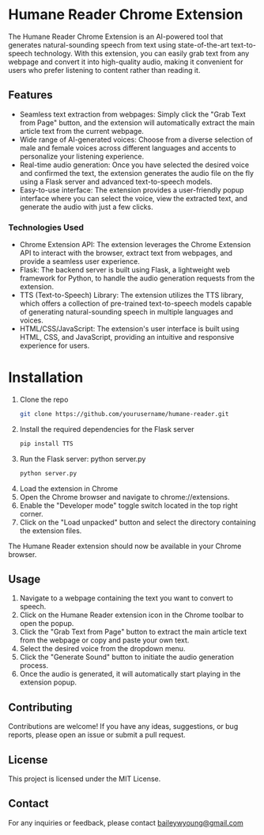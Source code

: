 # Humane Reader Chrome Extension
The Humane Reader Chrome Extension is an AI-powered tool that generates natural-sounding speech from text using state-of-the-art text-to-speech technology. With this extension, you can easily grab text from any webpage and convert it into high-quality audio, making it convenient for users who prefer listening to content rather than reading it.

## Features

* Seamless text extraction from webpages: Simply click the "Grab Text from Page" button, and the extension will automatically extract the main article text from the current webpage.
* Wide range of AI-generated voices: Choose from a diverse selection of male and female voices across different languages and accents to personalize your listening experience.
* Real-time audio generation: Once you have selected the desired voice and confirmed the text, the extension generates the audio file on the fly using a Flask server and advanced text-to-speech models.
* Easy-to-use interface: The extension provides a user-friendly popup interface where you can select the voice, view the extracted text, and generate the audio with just a few clicks.

### Technologies Used

* Chrome Extension API: The extension leverages the Chrome Extension API to interact with the browser, extract text from webpages, and provide a seamless user experience.
* Flask: The backend server is built using Flask, a lightweight web framework for Python, to handle the audio generation requests from the extension.
* TTS (Text-to-Speech) Library: The extension utilizes the TTS library, which offers a collection of pre-trained text-to-speech models capable of generating natural-sounding speech in multiple languages and voices.
* HTML/CSS/JavaScript: The extension's user interface is built using HTML, CSS, and JavaScript, providing an intuitive and responsive experience for users.

# Installation

1. Clone the repo
   ```sh
   git clone https://github.com/yourusername/humane-reader.git
   ```
2. Install the required dependencies for the Flask server
   ```sh
   pip install TTS
   ```
3. Run the Flask server: python server.py
   ```sh
   python server.py
   ```
4. Load the extension in Chrome
5. Open the Chrome browser and navigate to chrome://extensions.
6. Enable the "Developer mode" toggle switch located in the top right corner.
7. Click on the "Load unpacked" button and select the directory containing the extension files.
   
The Humane Reader extension should now be available in your Chrome browser.

## Usage

1. Navigate to a webpage containing the text you want to convert to speech.
2. Click on the Humane Reader extension icon in the Chrome toolbar to open the popup.
3. Click the "Grab Text from Page" button to extract the main article text from the webpage or copy and paste your own text.
4. Select the desired voice from the dropdown menu.
5. Click the "Generate Sound" button to initiate the audio generation process.
6. Once the audio is generated, it will automatically start playing in the extension popup.

## Contributing
Contributions are welcome! If you have any ideas, suggestions, or bug reports, please open an issue or submit a pull request.
## License
This project is licensed under the MIT License.
## Contact
For any inquiries or feedback, please contact baileywyoung@gmail.com

